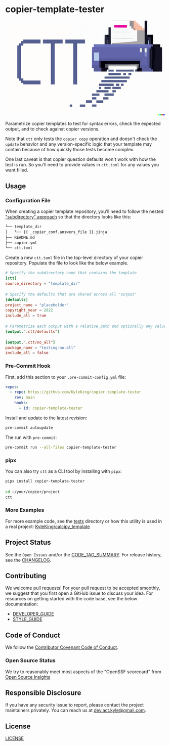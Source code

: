 # copier-template-tester

![./ctt-logo.png](./ctt-logo.png)

Parametrize copier templates to test for syntax errors, check the expected output, and to check against copier versions.

Note that `ctt` only tests the `copier copy` operation and doesn't check the `update` behavior and any version-specific logic that your template may contain because of how quickly those tests become complex.

One last caveat is that copier question defaults won't work with how the test is run. So you'll need to provide values in `ctt.toml` for any values you want filled.

## Usage

### Configuration File

When creating a copier template repository, you'll need to follow the nested ["subdirectory" approach](https://copier.readthedocs.io/en/latest/configuring/#subdirectory) so that the directory looks like this:

```sh
└── template_dir
│   └── {{ _copier_conf.answers_file }}.jinja
├── README.md
├── copier.yml
└── ctt.toml
```

Create a new `ctt.toml` file in the top-level directory of your copier repository. Populate the file to look like the below example.

```toml
# Specify the subdirectory name that contains the template
[ctt]
source_directory = "template_dir"

# Specify the defaults that are shared across all 'output'
[defaults]
project_name = "placeholder"
copyright_year = 2022
include_all = true

# Parametrize each output with a relative path and optionally any values to override
[output.".ctt/defaults"]

[output.".ctt/no_all"]
package_name = "testing-no-all"
include_all = false
```

### Pre-Commit Hook

First, add this section to your `.pre-commit-config.yml` file:

```yaml
repos:
  - repo: https://github.com/KyleKing/copier-template-tester
    rev: main
    hooks:
      - id: copier-template-tester
```

Install and update to the latest revision:

```sh
pre-commit autoupdate
```

The run with `pre-commit`:

```sh
pre-commit run --all-files copier-template-tester
```

### pipx

You can also try `ctt` as a CLI tool by installing with `pipx`:

```sh
pipx install copier-template-tester

cd ~/your/copier/project
ctt
```

### More Examples

For more example code, see the [tests] directory or how this utility is used in a real project: [KyleKing/calcipy_template](https://github.com/KyleKing/calcipy_template)

## Project Status

See the `Open Issues` and/or the [CODE_TAG_SUMMARY]. For release history, see the [CHANGELOG].

## Contributing

We welcome pull requests! For your pull request to be accepted smoothly, we suggest that you first open a GitHub issue to discuss your idea. For resources on getting started with the code base, see the below documentation:

- [DEVELOPER_GUIDE]
- [STYLE_GUIDE]

## Code of Conduct

We follow the [Contributor Covenant Code of Conduct][contributor-covenant].

### Open Source Status

We try to reasonably meet most aspects of the "OpenSSF scorecard" from [Open Source Insights](https://deps.dev/pypi/copier_template_tester)

## Responsible Disclosure

If you have any security issue to report, please contact the project maintainers privately. You can reach us at [dev.act.kyle@gmail.com](mailto:dev.act.kyle@gmail.com).

## License

[LICENSE]

[changelog]: ./docs/CHANGELOG.md
[code_tag_summary]: ./docs/CODE_TAG_SUMMARY.md
[contributor-covenant]: https://www.contributor-covenant.org
[developer_guide]: ./docs/DEVELOPER_GUIDE.md
[license]: https://github.com/kyleking/copier-template-tester/LICENSE
[style_guide]: ./docs/STYLE_GUIDE.md
[tests]: https://github.com/kyleking/copier-template-tester/tests
